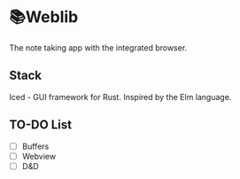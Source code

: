 # 📚Weblib
The note taking app with the integrated browser.

## Stack
Iced - GUI framework for Rust. Inspired by the Elm language.

## TO-DO List
- [ ] Buffers
- [ ] Webview
- [ ] D&D
